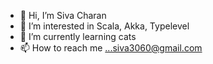 - 👋 Hi, I’m Siva Charan
- 👀 I’m interested in Scala, Akka, Typelevel
- 🌱 I’m currently learning cats 
- 📫 How to reach me ...siva3060@gmail.com

<!---
siva3060/siva3060 is a ✨ special ✨ repository because its `README.md` (this file) appears on your GitHub profile.
You can click the Preview link to take a look at your changes.
--->
